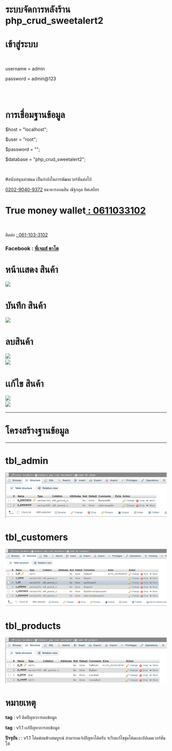 # ระบบจัดการหลังร้าน php_crud_sweetalert2

<h1>เข้าสู่ระบบ</h1> <br/>
<p>username = admin</p> 
<p>password = admin@123</p><br/>
<br/>

<h1>การเชื่อมฐานข้อมูล</h1>  
<p>$host = "localhost";</p> 
<p>$user = "root";</p>  
<p>$password = "";</p> 
<p>$database = "php_crud_sweetalert2";</p> <br/>

#สนับสนุนค่าขนม เป็นกำลังในการพัฒนเวอร์ชันต่อไป

<a href="#">0202-9040-9372</a> ธนาคารออมสิน ณัฐกฤต ทิศเสถียร <br/>

<h1>True money wallet<a href=""> : 0611033102</a></h1> <br/>

ติดต่อ <a href="#"> : 061-103-3102</a><br/>

<h3>Facebook : <a href="https://www.facebook.com/profile.php?id=100040304628322">พี่เจมส์ ตาโต</a></h3>

<h1>หน้าเเสดง สินค้า</h1>
<img src="https://scontent.fbkk5-3.fna.fbcdn.net/v/t39.30808-6/444480266_122102311112331995_7729417311907130665_n.jpg?_nc_cat=111&ccb=1-7&_nc_sid=5f2048&_nc_eui2=AeFDrcqBVRL6iwKrcFNJZvZdKCv8Cu4AZvQoK_wK7gBm9FnT0H2aVSGRp547Ux2xDqbQ5IeZQzwIyRdSPxNNRgSE&_nc_ohc=bKzTAkArXnwQ7kNvgHIgHBR&_nc_ht=scontent.fbkk5-3.fna&oh=00_AYBagiRycmedr9GCK179xVyAMaG9eOCR7f2ZlhRUeZD0GA&oe=6658C875" />
<br/>
<h1>บันทึก สินค้า</h1>
<img src="https://scontent.fbkk5-4.fna.fbcdn.net/v/t39.30808-6/444483792_122102321276331995_8470182744041080480_n.jpg?_nc_cat=110&ccb=1-7&_nc_sid=5f2048&_nc_eui2=AeHdcD6lLpmnBjIY83uHHyaLAvbyEB6T0AkC9vIQHpPQCejMY34_tWoHl-2XLDv-TkbuMn9_DqzQGOK4HKBtbtfl&_nc_ohc=NJweFSsdTTQQ7kNvgGgo5Vl&_nc_ht=scontent.fbkk5-4.fna&oh=00_AYDHy9iNvkUre7O1-sfxWaQxPpWCYQ2IsFfbhhRG2kLKVA&oe=6658C627" />
<br/>
<h1>ลบสินค้า</h1>
<img src="https://scontent.fbkk5-4.fna.fbcdn.net/v/t39.30808-6/444486782_122102328212331995_6784252684216294295_n.jpg?_nc_cat=110&ccb=1-7&_nc_sid=5f2048&_nc_eui2=AeFtM3BSkB1IvN1chiI5cvneCEJAhSat0MAIQkCFJq3QwNe-AcHTY3H5D_H3xAvKsIwYPmdh0kT1HKgaofHxunNI&_nc_ohc=5qRvWNkh50YQ7kNvgGf07MR&_nc_ht=scontent.fbkk5-4.fna&oh=00_AYBlpQjOT_Ohf8gZjHOZm5pXjhGsiQ2oCrCYh_FZO7rMYg&oe=6658B8E2" />
<br/>
<img src="https://scontent.fbkk5-4.fna.fbcdn.net/v/t39.30808-6/444485873_122102328482331995_943924394258353649_n.jpg?_nc_cat=110&ccb=1-7&_nc_sid=5f2048&_nc_eui2=AeG1Zc18XALpsyLSYYnOcFeVKyhdPg5cP0ArKF0-Dlw_QGLw0nuK-MSAQqXbhoS_LelexP9X2wY7CkihJTvyeoMP&_nc_ohc=AAmdnj0OGJIQ7kNvgGf33Dg&_nc_ht=scontent.fbkk5-4.fna&oh=00_AYDRBFGLpNI11KJlQbQNOJTLG8VIidF2c6lakwoUVAHEww&oe=6658DFCB" />
<br/>
<h1>เเก้ไข สินค้า</h1>
<img src="https://scontent.fbkk5-5.fna.fbcdn.net/v/t39.30808-6/444486619_122102325548331995_1937353241246057047_n.jpg?_nc_cat=104&ccb=1-7&_nc_sid=5f2048&_nc_eui2=AeGGTqF5Bgjk9n_4eCjKU0dgD0MQX28kdGAPQxBfbyR0YM9L4LRFIJBgM69TvKo2aV6PhOvMFxpAeKtjm1Wma8dU&_nc_ohc=xbLkM-Jmgr8Q7kNvgE-USwP&_nc_ht=scontent.fbkk5-5.fna&oh=00_AYAqx7d9KqZyR1yhRyv-3pTKGDbd2jMiaZkVQoq31XjR3g&oe=6658E60A" />
<br/>
<img src="https://scontent.fbkk5-5.fna.fbcdn.net/v/t39.30808-6/444485456_122102328662331995_8802736488169342340_n.jpg?_nc_cat=100&ccb=1-7&_nc_sid=5f2048&_nc_eui2=AeHEz73-j2tx0BQoN-HjeXroHklDPcCB3r8eSUM9wIHev92UdE5IjAGJ_vZgqjTwUvxPOQUmFnPFQFf3s72fVo3F&_nc_ohc=oHWLs4ZsmV0Q7kNvgGtxKEZ&_nc_ht=scontent.fbkk5-5.fna&oh=00_AYBZzzx6DAZ6PEgnXb73neH94_-jIHoETjyL8x4QsYbBNQ&oe=6658C9F8" />
<br/> 
<hr>
<h1>โครงสร้างฐานข้อมูล</h1>
<hr>
<h1>tbl_admin</h1>
<img src="โครงสร้างฐานข้อมูล/tbl_admin.png" /><br/>
<h1>tbl_customers</h1>
<img src="โครงสร้างฐานข้อมูล/tbl_customers.png" /><br/>
<h1>tbl_products</h1>
<img src="โครงสร้างฐานข้อมูล/tbl_products.png" /> <br/>
 
<h1>หมายเหตุ</h1>
<p><strong>tag</strong> : v1 ติดปัญหาการลบข้อมูล</p>
<p><strong>tag</strong> : v1.1 เเก้ปัญหาการลบข้อมูล</p>
<p><strong>ปัจจุบัน : </strong> : v1.1 โค้ดข่อนข้างสมบูรณ์ สามารถเเจ้งปัญหาได้ครับ จะรีบเเก้ไขชุดโค้ดเเละอัปเดดเวอร์ชันให้</p>

